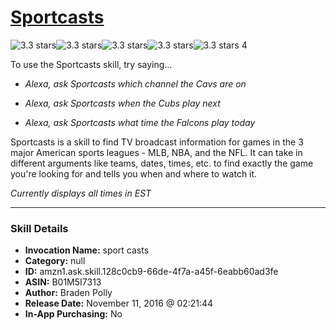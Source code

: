 # [Sportcasts](http://alexa.amazon.com/#skills/amzn1.ask.skill.128c0cb9-66de-4f7a-a45f-6eabb60ad3fe)
![3.3 stars](../../images/ic_star_black_18dp_1x.png)![3.3 stars](../../images/ic_star_black_18dp_1x.png)![3.3 stars](../../images/ic_star_black_18dp_1x.png)![3.3 stars](../../images/ic_star_half_black_18dp_1x.png)![3.3 stars](../../images/ic_star_border_black_18dp_1x.png) 4

To use the Sportcasts skill, try saying...

* *Alexa, ask Sportcasts which channel the Cavs are on*

* *Alexa, ask Sportcasts when the Cubs play next*

* *Alexa, ask Sportcasts what time the Falcons play today*

Sportcasts is a skill to find TV broadcast information for games in the 3 major American sports leagues - MLB, NBA, and the NFL. It can take in different arguments like teams, dates, times, etc. to find exactly the game you're looking for and tells you when and where to watch it.

*Currently displays all times in EST*

***

### Skill Details

* **Invocation Name:** sport casts
* **Category:** null
* **ID:** amzn1.ask.skill.128c0cb9-66de-4f7a-a45f-6eabb60ad3fe
* **ASIN:** B01M5I7313
* **Author:** Braden Polly
* **Release Date:** November 11, 2016 @ 02:21:44
* **In-App Purchasing:** No
